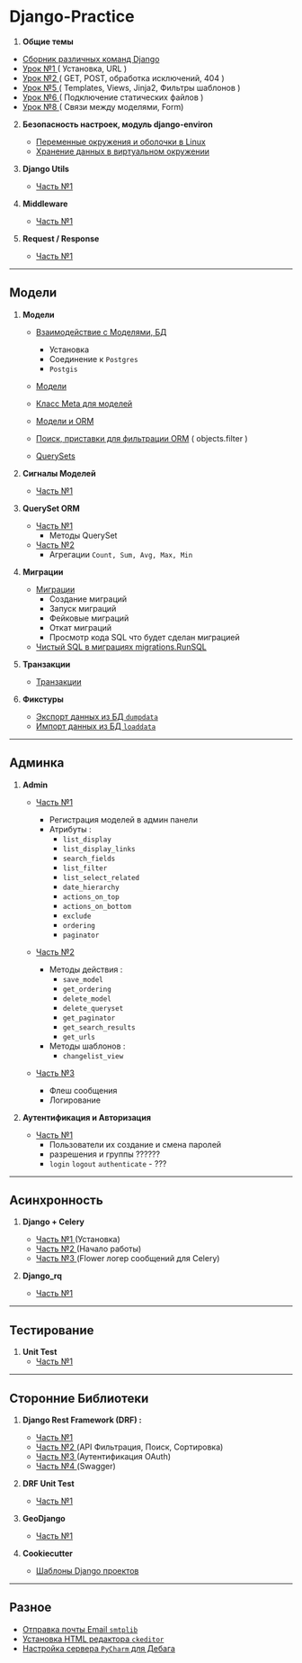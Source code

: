 # Django-Practice

1. **Общие темы**
 - [Сборник различных команд Django](Django/django_commands.md)
 - [Урок №1 ](Django/django_1.md) ( Установка, URL )
 - [Урок №2 ](Django/django_2.md) ( GET, POST, обработка исключений, 404 )
 - [Урок №5 ](Django/django_5.md) ( Templates, Views, Jinja2, Фильтры шаблонов )
 - [Урок №6 ](Django/django_6.md) ( Подключение статических файлов )
 - [Урок №8 ](Django/django_8.md) ( Связи между моделями, Form)

2. **Безопасность настроек, модуль django-environ**
   - [ Переменные окружения и оболочки в Linux ](Django/environment_1.md)
   - [ Хранение данных в виртуальном окружении ](Django/venv_1.md)
   

3. **Django Utils**
   - [ Часть №1 ](Django/django_utils_1.md)

   
4. **Middleware**    
   - [ Часть №1 ](Django/mid_1.md)
   

5. **Request / Response**
   - [ Часть №1 ](Django/request_1.md)


---
Модели
---

1. **Модели**
      - [Взаимодействие с Моделями, БД ](models/django_sql_1.md)
        - Установка 
        - Соединение к `Postgres`
        - `Postgis`      

      - [Модели](models/django_models.md)
      - [Класс Meta для моделей](Django//django_sql_2.md)
      - [Модели и ORM](models/django_sql_3.md)
      - [Поиск, приставки для фильтрации ORM](models/django_sql_4.md) ( objects.filter )
      - [QuerySets](models/django_sql_5.md)


2. **Сигналы Моделей**
      - [ Часть №1 ](models/signals_1.md)


3. **QuerySet ORM**
      - [ Часть №1 ](models/orm_1.md)
        - Методы QuerySet
      - [ Часть №2 ](models/orm_2.md)
        - Агрегации `Count, Sum, Avg, Max, Min` 


4. **Миграции**
      - [ Миграции ](models/migrate_1.md)
        - Создание миграций
        - Запуск миграций
        - Фейковые миграций
        - Откат миграций
        - Просмотр кода SQL что будет сделан миграцией
      - [ Чистый SQL в миграциях  migrations.RunSQL ](models/migrate_2.md) 


5. **Транзакции** 
   - [ Транзакции ](models/transactions_1.md)


6. **Фикстуры**
   - [ Экспорт данных из БД `dumpdata` ](models/dumpdata_1.md)
   - [ Импорт данных из БД `loaddata` ](models/loaddata_1.md)


---
Админка
---

1. **Admin**
   - [ Часть №1 ](admin/admin_1.md) 
     - Регистрация моделей в админ панели
     - Атрибуты : 
       - `list_display` 
       - `list_display_links`
       - `search_fields` 
       - `list_filter`
       - `list_select_related`
       - `date_hierarchy`
       - `actions_on_top`
       - `actions_on_bottom`
       - `exclude`
       - `ordering`
       - `paginator` 
     
   - [ Часть №2 ](admin/admin_2.md) 
     - Методы действия :
       - `save_model`
       - `get_ordering`
       - `delete_model`
       - `delete_queryset`
       - `get_paginator`
       - `get_search_results`
       - `get_urls`
     - Методы шаблонов : 
       - `changelist_view`
       
   - [ Часть №3 ](admin/admin_3.md)
     - Флеш сообщения
     - Логирование
     

6. **Аутентификация и Авторизация**
   - [ Часть №1 ](Auth/auth_1.md)
     - Пользователи их создание и смена паролей 
     - разрешения и группы ??????
     - `login` `logout` `authenticate` - ??? 
     



[comment]: <> (   - [ Часть №10 ]&#40;admin/admin_10.md&#41;)

[comment]: <> (     - Действия администратора `actions`)

[comment]: <> (     - Метод `get_urls`)

[comment]: <> (     - Пользовательские мтоды в `list_display`)

[comment]: <> (     - Как отключить экранирование `HTML`)

[comment]: <> (     - Редирект на страницу админки)

---
Асинхронность
---

1. **Django + Celery**
   - [ Часть №1 ](async/celery_1.md) (Установка)
   - [ Часть №2 ](async/celery_2.md) (Начало работы)
   - [ Часть №3 ](async/celery_3.md) (Flower логер сообщений для Celery)


2. **Django_rq**
   - [ Часть №1 ](async/django_rq_1.md)

---
Тестирование
---
 
1. **Unit Test**
   - [ Часть №1 ](Django/UnitTest_1.md)


---
Сторонние Библиотеки
---

1. **Django Rest Framework (DRF) :**
      - [ Часть №1 ](DRF/drf_1.md)
      - [ Часть №2 ](DRF/drf_2.md) (API Фильтрация, Поиск, Сортировка)
      - [ Часть №3 ](DRF/drf_3.md) (Аутентификация OAuth)
      - [ Часть №4 ](DRF/drf_4.md) (Swagger)
      

2.  **DRF Unit Test**
      - [ Часть №1 ](DRF/DRFUnitTest_1.md)


3. **GeoDjango**
      - [ Часть №1 ](Django/geo_django_1.md)

   
4. **Cookiecutter**
      - [ Шаблоны Django проектов ](Django/cookiecutter_1.md)
   

---
Разное
---

 - [Отправка почты Email `smtplib`](other/email.md)
 - [Установка HTML редактора `ckeditor`](other/ckeditor.md)
 - [Настройка сервера `PyCharm` для Дебага](other/debug_server.md)
